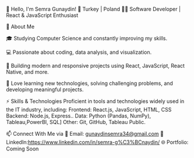 👋 Hello, I'm Semra Gunaydin!
📍 Turkey | Poland
🧑‍💻 Software Developer | React & JavaScript Enthusiast

🚀 About Me

🎓 Studying Computer Science and constantly improving my skills.

💻 Passionate about coding, data analysis, and visualization.

🔨 Building modern and responsive projects using React, JavaScript, React Native, and more.

🧩 Love learning new technologies, solving challenging problems, and developing meaningful projects.

⚡ Skills & Technologies
Proficient in tools and technologies widely used in the IT industry, including:
Frontend: React.js, JavaScript, HTML, CSS
Backend: Node.js, Express..
Data:  Python (Pandas, NumPy), Tableau,PowerBI, SQL]
Other: Git, GitHub, Tableau Public.

📫 Connect With Me via
💌 Email: gunaydinsemra34@gmail.com
💼 LinkedIn:https://www.linkedin.com/in/semra-g%C3%BCnaydin/
🌐 Portfolio: Coming Soon
